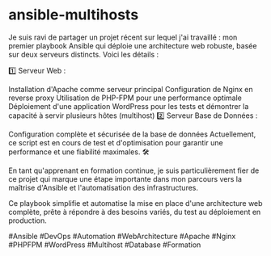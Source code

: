 # ansible-multihosts

Je suis ravi de partager un projet récent sur lequel j'ai travaillé : mon premier playbook Ansible qui déploie une architecture web robuste, basée sur deux serveurs distincts. Voici les détails :

1️⃣ Serveur Web :

Installation d'Apache comme serveur principal
Configuration de Nginx en reverse proxy
Utilisation de PHP-FPM pour une performance optimale
Déploiement d'une application WordPress pour les tests et démontrer la capacité à servir plusieurs hôtes (multihost)
2️⃣ Serveur Base de Données :

Configuration complète et sécurisée de la base de données
Actuellement, ce script est en cours de test et d'optimisation pour garantir une performance et une fiabilité maximales. 🛠️

En tant qu'apprenant en formation continue, je suis particulièrement fier de ce projet qui marque une étape importante dans mon parcours vers la maîtrise d'Ansible et l'automatisation des infrastructures.

Ce playbook simplifie et automatise la mise en place d'une architecture web complète, prête à répondre à des besoins variés, du test au déploiement en production.

#Ansible #DevOps #Automation #WebArchitecture #Apache #Nginx #PHPFPM #WordPress #Multihost #Database #Formation
